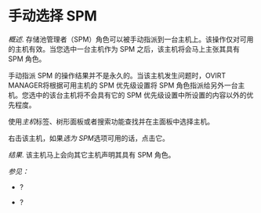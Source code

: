 # 手动选择 SPM

*概述*.
存储池管理者（SPM）角色可以被手动指派到一台主机上。该操作仅对可用的主机有效。当您选中一台主机作为
SPM 之后，该主机将会马上主张其具有 SPM 角色。

手动指派 SPM 的操作结果并不是永久的。当该主机发生问题时，OVIRT
MANAGER将根据可用主机的 SPM 优先级设置将 SPM
角色指派给另外一台主机。您选中的该台主机将不会具有它的 SPM
优先级设置中所设置的内容以外的优先程度。

使用*主机*标签、树形面板或者搜索功能查找并在主面板中选择主机。

右击该主机，如果*选为 SPM*选项可用的话，点击它。

*结果*.
该主机马上会向其它主机声明其具有 SPM 角色。

*参见：*

-   ?

-   ?
